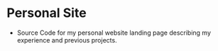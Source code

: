 # Personal Site

- Source Code for my personal website landing page describing my experience and previous projects.
